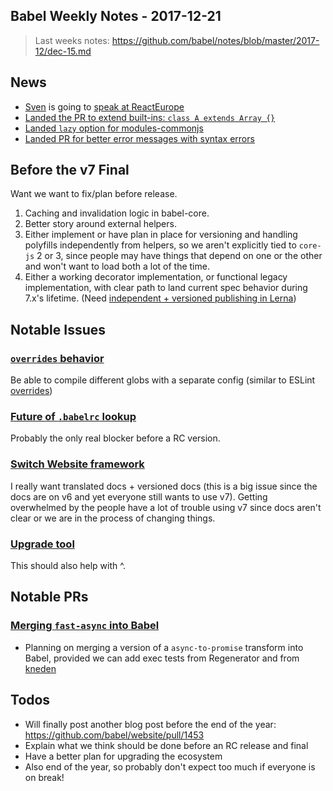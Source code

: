 ## Babel Weekly Notes - 2017-12-21

> Last weeks notes: https://github.com/babel/notes/blob/master/2017-12/dec-15.md

## News

- [Sven](https://twitter.com/svensauleau) is going to [speak at ReactEurope](https://twitter.com/ReactEurope/status/943792622753247232)
- [Landed the PR to extend built-ins: `class A extends Array {}`](https://github.com/babel/babel/pull/7020)
- [Landed `lazy` option for modules-commonjs](https://github.com/babel/babel/pull/6952)
- [Landed PR for better error messages with syntax errors](https://twitter.com/left_pad/status/942859244759666691)

## Before the v7 Final

Want we want to fix/plan before release.

1. Caching and invalidation logic in babel-core.
2. Better story around external helpers.
3. Either implement or have plan in place for versioning and handling polyfills independently from helpers, so we aren't explicitly tied to `core-js` 2 or 3, since people may have things that depend on one or the other and won't want to load both a lot of the time.
4. Either a working decorator implementation, or functional legacy implementation, with clear path to land current spec behavior during 7.x's lifetime. (Need [independent + versioned publishing in Lerna](https://github.com/lerna/lerna/issues/1121))

## Notable Issues

### [`overrides` behavior](https://github.com/babel/babel/issues/5451)

Be able to compile different globs with a separate config (similar to ESLint [overrides](https://eslint.org/docs/user-guide/configuring#configuration-based-on-glob-patterns))

### [Future of `.babelrc` lookup](https://github.com/babel/babel/issues/6766#issuecomment-352225586)

Probably the only real blocker before a RC version.

### [Switch Website framework](https://github.com/babel/website/issues/1485)

I really want translated docs + versioned docs (this is a big issue since the docs are on v6 and yet everyone still wants to use v7). Getting overwhelmed by the people have a lot of trouble using v7 since docs aren't clear or we are in the process of changing things.

### [Upgrade tool](https://github.com/babel/notes/issues/44)

This should also help with ^.

## Notable PRs

### [Merging `fast-async` into Babel](https://github.com/babel/babel/pull/7076)

- Planning on merging a version of a `async-to-promise` transform into Babel,
provided we can add exec tests from Regenerator and from [kneden](https://github.com/babel/kneden)

## Todos

- Will finally post another blog post before the end of the year: https://github.com/babel/website/pull/1453
- Explain what we think should be done before an RC release and final
- Have a better plan for upgrading the ecosystem
- Also end of the year, so probably don't expect too much if everyone is on break!
